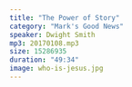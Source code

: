 ```yaml
---
title: "The Power of Story"
category: "Mark's Good News"
speaker: Dwight Smith
mp3: 20170108.mp3
size: 15286935
duration: "49:34"
image: who-is-jesus.jpg
---
```


